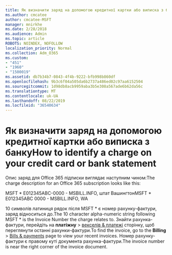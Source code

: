 ```yaml
---
title: Як визначити заряд на допомогою кредитної картки або виписка з банку
ms.author: cmcatee
author: cmcatee-MSFT
manager: mnirkhe
ms.date: 2/28/2018
ms.audience: Admin
ms.topic: article
ROBOTS: NOINDEX, NOFOLLOW
localization_priority: Normal
ms.collection: Adm_O365
ms.custom:
- "451"
- "1960"
- "1500019"
ms.assetid: db7b34b7-0843-4f4b-9222-bfb998b860df
ms.openlocfilehash: 9b3c6f04a505da6b2737a486ed02c97aa6152504
ms.sourcegitcommit: 1d98db8acb9959aba3b5e308a567ade6b62da56c
ms.translationtype: MT
ms.contentlocale: uk-UA
ms.lasthandoff: 08/22/2019
ms.locfileid: "36540634"
---
```

# <a name="how-to-identify-a-charge-on-your-credit-card-or-bank-statement"></a><span data-ttu-id="345c2-102">Як визначити заряд на допомогою кредитної картки або виписка з банку</span><span class="sxs-lookup"><span data-stu-id="345c2-102">How to identify a charge on your credit card or bank statement</span></span>

<span data-ttu-id="345c2-103">Опис заряд для Office 365 підписки виглядає наступним чином:</span><span class="sxs-lookup"><span data-stu-id="345c2-103">The charge description for an Office 365 subscription looks like this:</span></span>
  
<span data-ttu-id="345c2-104">MSFT \* E012345ABC-0000 - MSBILL.INFO, штат Вашингтон</span><span class="sxs-lookup"><span data-stu-id="345c2-104">MSFT \* E012345ABC 0000 - MSBILL.INFO, WA</span></span>
  
<span data-ttu-id="345c2-105">10 символів латиниця рядок після MSFT \* є номер рахунку-фактури, заряд відноситься до.</span><span class="sxs-lookup"><span data-stu-id="345c2-105">The 10 character alpha-numeric string following MSFT \* is the Invoice Number the charge relates to.</span></span> <span data-ttu-id="345c2-106">Знайти рахунка-фактури, перейдіть на **платіжну** \> [векселів & платежі](https://go.microsoft.com/fwlink/p/?linkid=848039) сторінку, щоб переглянути останні рахунки-фактури.</span><span class="sxs-lookup"><span data-stu-id="345c2-106">To find the invoice, go to the **Billing** \> [Bills & payments](https://go.microsoft.com/fwlink/p/?linkid=848039) page to view your recent invoices.</span></span> <span data-ttu-id="345c2-107">Номер рахунку-фактури є правому куті документа рахунка-фактури.</span><span class="sxs-lookup"><span data-stu-id="345c2-107">The invoice number is near the right corner of the invoice document.</span></span>